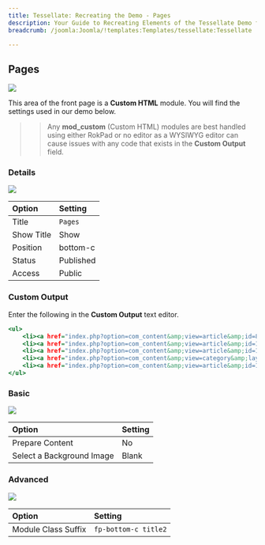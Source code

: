 ```yaml
---
title: Tessellate: Recreating the Demo - Pages
description: Your Guide to Recreating Elements of the Tessellate Demo for Joomla
breadcrumb: /joomla:Joomla/!templates:Templates/tessellate:Tessellate

---
```


Pages
-----

![][demo]

This area of the front page is a **Custom HTML** module. You will find the settings used in our demo below.

>> Any **mod_custom** (Custom HTML) modules are best handled using either RokPad or no editor as a WYSIWYG editor can cause issues with any code that exists in the **Custom Output** field.

### Details

![][demo2]

| Option      | Setting     |
| :---------- | :---------- |
| Title       | `Pages`     |
| Show Title  | Show        |
| Position    | bottom-c    |
| Status      | Published   |
| Access      | Public      |

### Custom Output

Enter the following in the **Custom Output** text editor.

~~~ .html
<ul>
    <li><a href="index.php?option=com_content&amp;view=article&amp;id=8&amp;Itemid=120">Team</a></li>
    <li><a href="index.php?option=com_content&amp;view=article&amp;id=10&amp;Itemid=122">Pricing</a></li>
    <li><a href="index.php?option=com_content&amp;view=article&amp;id=11&amp;Itemid=123">Portfolio</a></li>
    <li><a href="index.php?option=com_content&amp;view=category&amp;layout=blog&amp;id=13&amp;Itemid=124">Blog</a></li>
    <li><a href="index.php?option=com_content&amp;view=article&amp;id=13&amp;Itemid=127">Maintenance</a></li>
</ul>
~~~

### Basic

![][demo3]

| Option                    | Setting     |
| :----------               | :---------- |
| Prepare Content           | No          |
| Select a Background Image | Blank       |

### Advanced

![][demo4]

| Option              | Setting              |
| :----------         | :----------          |
| Module Class Suffix | `fp-bottom-c title2` |

[demo]: assets/demo_19.jpeg
[demo2]: assets/demo_19a.jpeg
[demo3]: assets/demo_19b.jpeg
[demo4]: assets/demo_19c.jpeg
